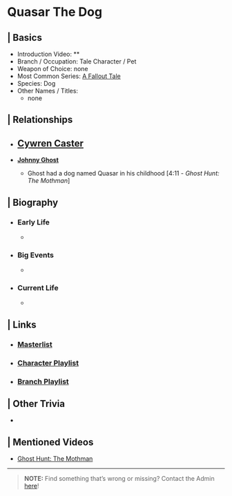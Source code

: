 # Quasar The Dog 


## | Basics  
- Introduction Video: **  
- Branch / Occupation: Tale Character / Pet  
- Weapon of Choice: none  
- Most Common Series: [A Fallout Tale](6.Series/Tale_Series.html)  
- Species: Dog  
- Other Names / Titles:   
  - none   


## | Relationships  
- [**Cywren Caster**]()
  -  

- [**Johnny Ghost**](5.Characters/Johnny_Ghost.html)  
  - Ghost had a dog named Quasar in his childhood \[4:11 - *Ghost Hunt: The Mothman*]


## | Biography  
- ### Early Life  
  -   
- ### Big Events  
  -   
- ### Current Life  
  -   

 
## | Links  
- ### [Masterlist]()  
- ### [Character Playlist]()  
- ### [Branch Playlist]()  


## | Other Trivia  
-   

## | Mentioned Videos
- [Ghost Hunt: The Mothman](https://youtu.be/np-IMVWwpEs)

----

> **NOTE:** Find something that’s wrong or missing? Contact the Admin [here](chapter_2.html)!